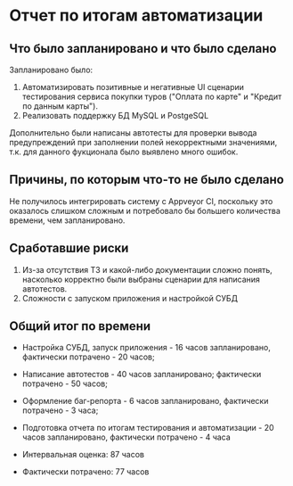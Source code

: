 # Отчет по итогам автоматизации
## Что было запланировано и что было сделано
Запланировано было:

1. Автоматизировать позитивные и негативные UI сценарии тестирования сервиса покупки туров ("Оплата по карте" и "Кредит по данным карты").
2. Реализовать поддержку БД MySQL и PostgeSQL

Дополнительно были написаны автотесты для проверки вывода предупреждений при заполнении полей некорректными значениями, т.к. для данного фукционала было выявлено много ошибок.

## Причины, по которым что-то не было сделано
Не получилось интегрировать систему с Appveyor CI, поскольку это оказалось слишком сложным и потребовало бы большего количества времени, чем запланировано.

## Сработавшие риски
1. Из-за отсутствия ТЗ и какой-либо документации сложно понять, насколько корректно были выбраны сценарии для написания автотестов. 
2. Сложности с запуском приложения и настройкой СУБД

## Общий итог по времени
* Настройка СУБД, запуск приложения - 16 часов запланировано, фактически потрачено - 20 часов;
* Написание автотестов - 40 часов запланировано; фактически потрачено - 50 часов;
* Оформление баг-репорта - 6 часов запланировано, фактически потрачено - 3 часа;
* Подготовка отчета по итогам тестирования и автоматизации  - 20 часов запланировано, фактически потрачено - 4 часа
  
* Интервальная оценка: 87 часов
* Фактически потрачено: 77 часов